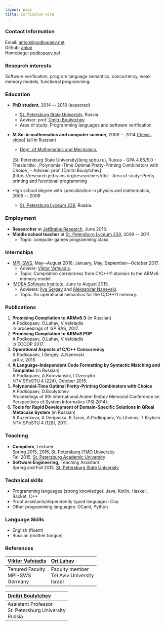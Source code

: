 ```yaml
---
layout: page
title: Curriculum vitæ 
---
```


### Contact Information
Email: [anton@podkopaev.net](mailto:anto@podkopaev.net)
<br />
Github: [anlun](http://github.com/anlun)
<br />
Homepage: [podkopaev.net](http://podkopaev.net)

### Research interests
Software verification, program language semantics,
concurrency, weak memory models,
functional programming.

### Education
- **PhD student**, 2014 -- 2018 (expected)
  - [St. Petersburg State University](eng.spbu.ru), Russia
  - Adviser: prof. [Dmitri Boulytchev](https://research.jetbrains.org/researchers/db)
  - Area of study: Programming languages and software verification
- **M.Sc. in mathematics and computer science**, 2009 -- 2014
[[thesis](http://se.math.spbu.ru/SE/diploma/2014/s/Podkopaev_Diploma.pdf), [video](https://youtu.be/8mWGLT5L3k8)] (all in Russian)
  - [Dept. of Mathematics and Mechanics](http://www.math.spbu.ru/en/),
  <br />
    [St. Petersburg State University](eng.spbu.ru), Russia
  - GPA 4.85/5.0
  - Thesis title: _Polynomial-Time Optimal Pretty-Printing Combinators with Choice_
  - Adviser: prof. [Dmitri Boulytchev](https://research.jetbrains.org/researchers/db)
  - Area of study: Pretty printing and functional programming
  
- High school degree with specialization in physics and mathematics, 2005 -- 2009
  - [St. Petersburg Lyceum 239](http://en.wikipedia.org/wiki/Saint\_Petersburg\_Lyceum\_239), Russia.

### Employment
- **Researcher** at [JetBrains Research](https://research.jetbrains.org/), June 2013.
- **Middle school teacher** at [St. Petersburg Lyceum 239](http://en.wikipedia.org/wiki/Saint\_Petersburg\_Lyceum\_239),
2009 -- 2011.
  - Topic: computer games programming class.

### Internships 
- [MPI-SWS](http://mpi-sws.org/), May--August 2016; January, May, September--October 2017.
  - Adviser: [Viktor Vafeiadis](http://www.mpi-sws.org/~viktor/).
  - Topic: Compilation correctness from C/C++11 atomics to the ARMv8 memory model.
- [IMDEA Software Institute](http://software.imdea.org/), June to August 2015.
  - Advisers: [Ilya Sergey](http://ilyasergey.net/) and [Aleksandar Nanevski](http://software.imdea.org/~aleks/).
  - Topic: An operational semantics for the C/C++11 memory.


### Publications
1. **Promising Compilation to ARMv8.3** (in Russian)
   <br />
   A.Podkopaev, O.Lahav, V.Vafeiadis
   <br />
   In proceedings of ISP RAS, 2017.
2. **Promising Compilation to ARMv8 POP**
   <br />
   A.Podkopaev, O.Lahav, V.Vafeiadis
   <br />
   In ECOOP 2017.
3. **Operational Aspects of C/C++ Concurrency**
   <br />
   A.Podkopaev, I.Sergey, A.Nanevski
   <br />
   arXiv, 2016
4. **A Language-Independent Code Formatting by Syntactic Matching and Templates** (in Russian)
   <br />
   A.Podkopaev, A.Korovianskii, I.Ozernykh
   <br />
   NTV SPbSTU 4 (224), October 2015.
5. **Polynomial-Time Optimal Pretty-Printing Combinators with Choice**
   <br />
   A.Podkopaev, D.Boulytchev
   <br />
   Proceedings of 9th International Andrei Ershov Memorial Conference on Perspectives of System Informatics (PSI 2014). 
6. **Tools for Rapid Development of Domain-Specific Solutions In QReal Metacase System** (in Russian)
   <br />
   A.Kuzenkova, A.Deripaska, K.Taran, A.Podkopaev, Yu.Litvinov, T.Bryksin 
   <br />
   NTV SPbSTU 4 (128), 2011. 

### Teaching
- **Compilers**, Lecturer
  <br />
  Spring 2015, 2016, [St. Petersburg ITMO University](http://en.ifmo.ru/)
  <br />
  Fall 2015, [St. Petersburg Academic University](http://spbau.ru/main\_eng/info\_main\_eng)
- **Software Engineering**, Teaching Assistant
  <br />
  Spring and Fall 2015, [St. Petersburg State University](http://eng.spbu.ru)

### Technical skills
- Programming languages (strong knowledge): Java, Kotlin, Haskell, Racket, C++
- Proof assistants/dependently typed languages: Coq
- Other programming languages: OCaml, Python

### Language Skills
- English (fluent)
- Russian (mother tongue)

### References

<!-- | [Ilya Sergey](http://ilyasergey.net/) | [Aleksandar Nanevski](http://software.imdea.org/~aleks/) | -->
<!-- | :-- | :-- | -->
<!-- |  Lecturer <br /> University College London | Associate Research Professor <br /> IMDEA Software Institute <br /> Madrid -->

| [Viktor Vafeiadis](https://people.mpi-sws.org/~viktor/) | [Ori Lahav](http://www.cs.tau.ac.il/~orilahav/) |
| :-- | :-- |
| Tenured Faculty <br /> MPI-SWS <br /> Germany | Faculty member <br /> Tel Aviv University <br /> Israel|

| [Dmitri Boulytchev](https://research.jetbrains.org/researchers/db) |
| :-- |
| Assistant Professor <br /> St. Petersburg University <br /> Russia |
